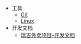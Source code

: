 <!-- _sidebar.md -->

* 工具  
  * [Git](ProjectDocs/Git.md) <!--注意这里是相对路径-->  
  * [Linux](ProjectDocs/Linux.md) 
* 开发文档  
  * [瑞吉外卖项目-开发文档](ProjectDocs/瑞吉外卖项目-开发文档.md)

